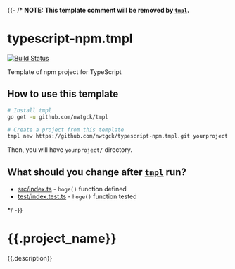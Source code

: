 {{- /* **NOTE: This  template comment will be removed by [`tmpl`].**
# typescript-npm.tmpl
[![Build Status](https://travis-ci.com/nwtgck/typescript-npm.tmpl.svg?branch=develop)](https://travis-ci.com/nwtgck/typescript-npm.tmpl)

Template of npm project for TypeScript

## How to use this template

```bash
# Install tmpl
go get -u github.com/nwtgck/tmpl

# Create a project from this template
tmpl new https://github.com/nwtgck/typescript-npm.tmpl.git yourproject
```

Then, you will have `yourproject/` directory.

## What should you change after [`tmpl`] run?

- [src/index.ts](src/index.ts) - `hoge()` function defined
- [test/index.test.ts](test/index.test.ts) - `hoge()` function tested

[`tmpl`]: https://github.com/nwtgck/tmpl

<!-- The following section is a template of README.md-->
*/ -}}
# {{.project_name}}

{{.description}}

